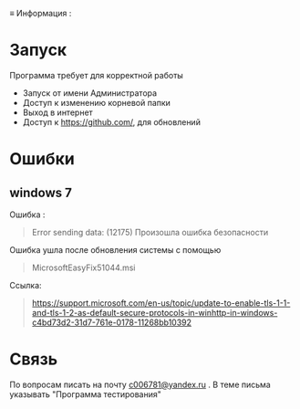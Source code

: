 ≡ Информация :
# Запуск
Программа требует для корректной работы 
* Запуск от имени Администратора
* Доступ к изменению корневой папки
* Выход в интернет
* Доступ к https://github.com/, для обновлений


# Ошибки
## windows 7
Ошибка :
>  Error sending data: (12175) Произошла ошибка безопасности

Ошибка ушла после обновления системы с помощью
>  MicrosoftEasyFix51044.msi
>  
Ссылка:
>  https://support.microsoft.com/en-us/topic/update-to-enable-tls-1-1-and-tls-1-2-as-default-secure-protocols-in-winhttp-in-windows-c4bd73d2-31d7-761e-0178-11268bb10392
>  
        
# Связь
По вопросам писать на почту c006781@yandex.ru . В теме письма указывать "Программа тестирования"
